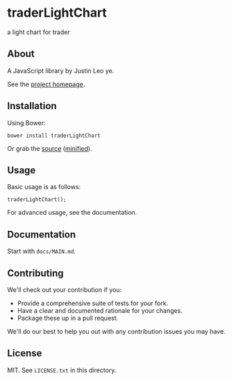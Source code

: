 # traderLightChart

a light chart for trader

## About

A JavaScript library by Justin Leo ye.

See the [project homepage](http://justinleoye.github.io/traderLightChart).

## Installation

Using Bower:

    bower install traderLightChart

Or grab the [source](https://github.com/justinleoye/traderLightChart/dist/traderLightChart.js) ([minified](https://github.com/justinleoye/traderLightChart/dist/traderLightChart.min.js)).

## Usage

Basic usage is as follows:

    traderLightChart();

For advanced usage, see the documentation.

## Documentation

Start with `docs/MAIN.md`.

## Contributing

We'll check out your contribution if you:

* Provide a comprehensive suite of tests for your fork.
* Have a clear and documented rationale for your changes.
* Package these up in a pull request.

We'll do our best to help you out with any contribution issues you may have.

## License

MIT. See `LICENSE.txt` in this directory.
